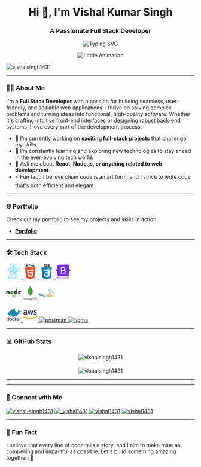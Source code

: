 <h1 align="center">Hi 👋, I'm Vishal Kumar Singh</h1>
<h3 align="center">A Passionate Full Stack Developer</h3>

<p align="center">
  <img src="https://readme-typing-svg.herokuapp.com?font=Roboto&size=24&duration=4000&color=00FF00&center=true&vCenter=true&width=600&lines=Welcome+to+my+GitHub+Profile!;Building+scalable+and+innovative+solutions;Turning+ideas+into+reality+with+code;Open+to+collaborate+on+exciting+projects!" alt="Typing SVG" />
</p>

<p align="center">
  <img src="https://lottie.host/34c1b69b-6fa4-413d-bd1c-4288cd6e068e/iRJWVx7Oxt.lottie" alt="Lottie Animation" width="500" height="auto" />
</p>

<p align="left"> 
  <img src="https://komarev.com/ghpvc/?username=vishalsingh1431&label=Profile%20views&color=0e75b6&style=flat" alt="vishalsingh1431" /> 
</p>

---

### 👨‍💻 About Me
I'm a **Full Stack Developer** with a passion for building seamless, user-friendly, and scalable web applications. I thrive on solving complex problems and turning ideas into functional, high-quality software. Whether it's crafting intuitive front-end interfaces or designing robust back-end systems, I love every part of the development process.

- 🔭 I’m currently working on **exciting full-stack projects** that challenge my skills.
- 🌱 I’m constantly learning and exploring new technologies to stay ahead in the ever-evolving tech world.
- 💬 Ask me about **React, Node.js, or anything related to web development**.
- ⚡ Fun fact: I believe clean code is an art form, and I strive to write code that's both efficient and elegant.

---

### 🌐 Portfolio
Check out my portfolio to see my projects and skills in action:
- **[Portfolio](https://vishal-sigma.vercel.app/)**

---

### 🛠️ Tech Stack
<p align="left">
  <!-- Frontend -->
  <a href="https://reactjs.org/" target="_blank" rel="noreferrer"> <img src="https://raw.githubusercontent.com/devicons/devicon/master/icons/react/react-original-wordmark.svg" alt="react" width="40" height="40"/> </a>
  <a href="https://www.w3.org/html/" target="_blank" rel="noreferrer"> <img src="https://raw.githubusercontent.com/devicons/devicon/master/icons/html5/html5-original-wordmark.svg" alt="html5" width="40" height="40"/> </a>
  <a href="https://www.w3schools.com/css/" target="_blank" rel="noreferrer"> <img src="https://raw.githubusercontent.com/devicons/devicon/master/icons/css3/css3-original-wordmark.svg" alt="css3" width="40" height="40"/> </a>
  <a href="https://getbootstrap.com" target="_blank" rel="noreferrer"> <img src="https://raw.githubusercontent.com/devicons/devicon/master/icons/bootstrap/bootstrap-plain-wordmark.svg" alt="bootstrap" width="40" height="40"/> </a>
  
  <!-- Backend -->
  <a href="https://nodejs.org" target="_blank" rel="noreferrer"> <img src="https://raw.githubusercontent.com/devicons/devicon/master/icons/nodejs/nodejs-original-wordmark.svg" alt="nodejs" width="40" height="40"/> </a>
  <a href="https://www.mongodb.com/" target="_blank" rel="noreferrer"> <img src="https://raw.githubusercontent.com/devicons/devicon/master/icons/mongodb/mongodb-original-wordmark.svg" alt="mongodb" width="40" height="40"/> </a>
  <a href="https://www.mysql.com/" target="_blank" rel="noreferrer"> <img src="https://raw.githubusercontent.com/devicons/devicon/master/icons/mysql/mysql-original-wordmark.svg" alt="mysql" width="40" height="40"/> </a>
  
  <!-- Tools -->
  <a href="https://www.docker.com/" target="_blank" rel="noreferrer"> <img src="https://raw.githubusercontent.com/devicons/devicon/master/icons/docker/docker-original-wordmark.svg" alt="docker" width="40" height="40"/> </a>
  <a href="https://aws.amazon.com/" target="_blank" rel="noreferrer"> <img src="https://raw.githubusercontent.com/devicons/devicon/master/icons/amazonwebservices/amazonwebservices-original-wordmark.svg" alt="aws" width="40" height="40"/> </a>
  <a href="https://postman.com" target="_blank" rel="noreferrer"> <img src="https://www.vectorlogo.zone/logos/getpostman/getpostman-icon.svg" alt="postman" width="40" height="40"/> </a>
  <a href="https://www.figma.com/" target="_blank" rel="noreferrer"> <img src="https://www.vectorlogo.zone/logos/figma/figma-icon.svg" alt="figma" width="40" height="40"/> </a>
</p>

---

### 📊 GitHub Stats
<p align="center">
  <img align="center" src="https://github-readme-stats.vercel.app/api/top-langs?username=vishalsingh1431&show_icons=true&locale=en&layout=compact&theme=radical" alt="vishalsingh1431" />
  <br/><br/>
  <img align="center" src="https://github-readme-stats.vercel.app/api?username=vishalsingh1431&show_icons=true&locale=en&theme=radical" alt="vishalsingh1431" />
</p>

---

---

### 🤝 Connect with Me
<p align="left">
  <a href="https://linkedin.com/in/vishal-singh1431" target="blank"><img align="center" src="https://raw.githubusercontent.com/rahuldkjain/github-profile-readme-generator/master/src/images/icons/Social/linked-in-alt.svg" alt="vishal-singh1431" height="30" width="40" /></a>
  <a href="https://instagram.com/_vishal1431" target="blank"><img align="center" src="https://raw.githubusercontent.com/rahuldkjain/github-profile-readme-generator/master/src/images/icons/Social/instagram.svg" alt="_vishal1431" height="30" width="40" /></a>
  <a href="https://leetcode.com/vishal1431" target="blank"><img align="center" src="https://raw.githubusercontent.com/rahuldkjain/github-profile-readme-generator/master/src/images/icons/Social/leet-code.svg" alt="vishal1431" height="30" width="40" /></a>
  <a href="https://auth.geeksforgeeks.org/user/vishal1431" target="blank"><img align="center" src="https://raw.githubusercontent.com/rahuldkjain/github-profile-readme-generator/master/src/images/icons/Social/geeks-for-geeks.svg" alt="vishal1431" height="30" width="40" /></a>
</p>

---

### 🎨 Fun Fact
I believe that every line of code tells a story, and I aim to make mine as compelling and impactful as possible. Let's build something amazing together! 🚀
